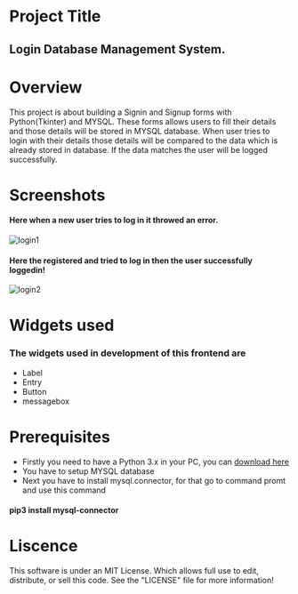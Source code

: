 # Project Title
## Login Database Management System.
# Overview
This project is about building a Signin and Signup forms with Python(Tkinter) and MYSQL. These forms allows users to fill their details and those details will be stored in MYSQL database. When user tries to login with their details those details will be compared to the data which is already stored in database. If the data matches the user will be logged successfully.
# Screenshots
#### Here when a new user tries to log in it throwed an error.
![login1](https://user-images.githubusercontent.com/66461307/84510526-dedf8b80-ace2-11ea-84a0-6f1702b1fc95.PNG)

#### Here the registered and tried to log in then the user successfully loggedin!
![login2](https://user-images.githubusercontent.com/66461307/84510863-4bf32100-ace3-11ea-8195-ad9549a4e760.PNG)
# Widgets used
### The widgets used in development of this frontend are
* Label
* Entry
* Button
* messagebox
# Prerequisites
* Firstly you need to have a Python 3.x in your PC, you can
[download here](https://www.python.org/downloads/)
* You have to setup MYSQL database 
* Next you have to install mysql.connector, for that go to command promt and use this command 
#### pip3 install mysql-connector
# Liscence
This software is under an MIT License. Which allows full use to edit, distribute, or sell this code. See the "LICENSE" file for more information!

